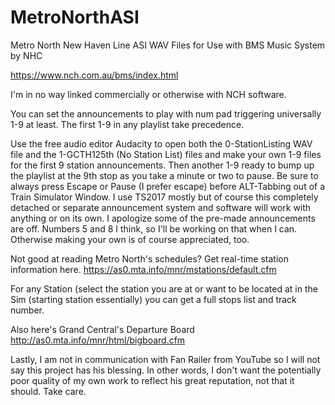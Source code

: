 # MetroNorthASI

Metro North New Haven Line ASI WAV Files for Use with BMS Music System by NHC

https://www.nch.com.au/bms/index.html

I'm in no way linked commercially or otherwise with NCH software.

You can set the announcements to play with num pad triggering universally 1-9 at least. The first 1-9 in any playlist take precedence.


Use the free audio editor Audacity to open both the 0-StationListing WAV file and the 1-GCTH125th (No Station List) files and make your own 1-9 files for the first 9 station announcements. Then another 1-9 ready to bump up the playlist at the 9th stop as you take a minute or two to pause. Be sure to always press Escape or Pause (I prefer escape) before ALT-Tabbing out of a Train Simulator Window. I use TS2017 mostly but of course this completely detached or separate announcement system and software will work with anything or on its own. I apologize some of the pre-made announcements are off. Numbers 5 and 8 I think, so I'll be working on that when I can. Otherwise making your own is of course appreciated, too.



Not good at reading Metro North's schedules? Get real-time station information here. https://as0.mta.info/mnr/mstations/default.cfm

For any Station (select the station you are at or want to be located at in the Sim (starting station essentially) you can get a full stops list and track number.



Also here's Grand Central's Departure Board http://as0.mta.info/mnr/html/bigboard.cfm

Lastly, I am not in communication with Fan Railer from YouTube so I will not say this project has his blessing. In other words, I don't want the potentially poor quality of my own work to reflect his great reputation, not that it should. Take care.
